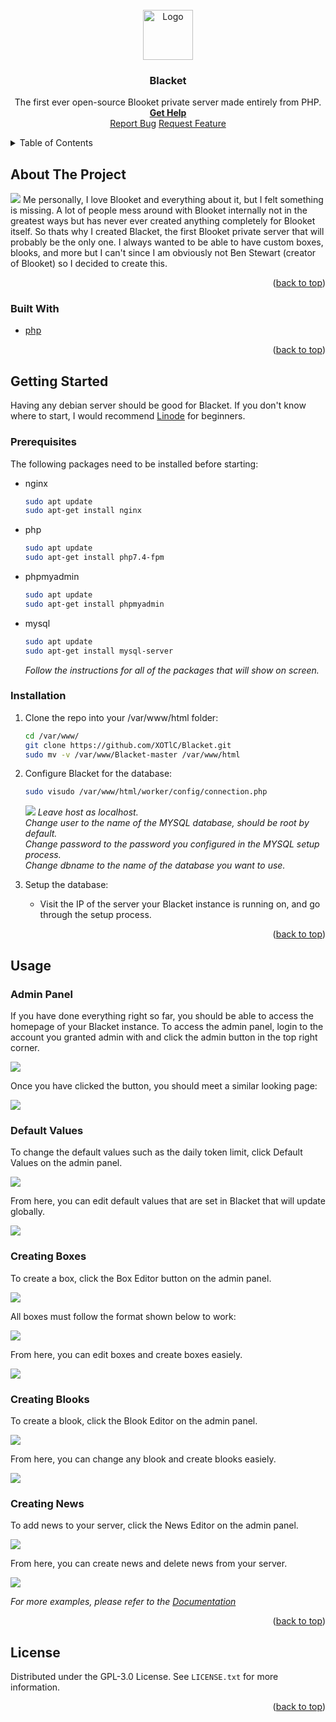 <div id="top"></div>
<br />
<div align="center">
  <a href="https://blacket.org">
    <img src="https://beta.blacket.org/images/blacketImage.png" alt="Logo" width="80" height="80">
  </a>
  <h3 align="center">Blacket</h3>

  <p align="center">
    The first ever open-source Blooket private server made entirely from PHP. 
    <br />
    <a href="https://github.com/XOTlC/Blacket/wiki"><strong>Get Help</strong></a>
    <br />
    <a href="https://github.com/XOTlC/Blacket/issues">Report Bug</a>
    <a href="https://github.com/XOTlC/Blacket/issues">Request Feature</a>
  </p>
</div>

<details>
  <summary>Table of Contents</summary>
  <ol>
    <li>
      <a href="#about-the-project">About The Project</a>
      <ul>
        <li><a href="#built-with">Built With</a></li>
      </ul>
    </li>
    <li>
      <a href="#getting-started">Getting Started</a>
      <ul>
        <li><a href="#prerequisites">Prerequisites</a></li>
        <li><a href="#installation">Installation</a></li>
      </ul>
    </li>
    <li>
    <a href="#usage">Usage</a>
    <ul>
      <li><a href="#admin-panel">Admin Panel</a></li>
      <li><a href="#default-values">Default Values</a></li>
      <li><a href="#creating-boxes">Creating Boxes</a></li>
      <li><a href="#creating-blooks">Creating Blooks</a></li>
      <li><a href="#creating-news">Creating News</a></li>
    </ul>
    </li>
    <li><a href="#license">License</a></li>
  </ol>
</details>

## About The Project
<img src="https://beta.blacket.org/images/github/blacketHome.png"></img>
Me personally, I love Blooket and everything about it, but I felt something is missing. A lot of people mess around with Blooket internally not in the greatest ways but has never ever created anything completely for Blooket itself. So thats why I created Blacket, the first Blooket private server that will probably be the only one. I always wanted to be able to have custom boxes, blooks, and more but I can't since I am obviously not Ben Stewart (creator of Blooket) so I decided to create this.
<p align="right">(<a href="#top">back to top</a>)</p>

### Built With

* [php](https://php.net/)

<p align="right">(<a href="#top">back to top</a>)</p>

## Getting Started

Having any debian server should be good for Blacket. If you don't know where to start, I would recommend <a href="https://linode.com">Linode</a> for beginners.

### Prerequisites

The following packages need to be installed before starting:

* nginx

  ```sh
  sudo apt update
  sudo apt-get install nginx
  ```
* php

  ```sh
  sudo apt update
  sudo apt-get install php7.4-fpm
  ```
* phpmyadmin

  ```sh
  sudo apt update
  sudo apt-get install phpmyadmin
  ```
* mysql

  ```sh
  sudo apt update
  sudo apt-get install mysql-server
  ```
  _Follow the instructions for all of the packages that will show on screen._
  
### Installation

1. Clone the repo into your /var/www/html folder:

   ```sh
   cd /var/www/
   git clone https://github.com/XOTlC/Blacket.git
   sudo mv -v /var/www/Blacket-master /var/www/html
   ```
2. Configure Blacket for the database:

   ```sh
   sudo visudo /var/www/html/worker/config/connection.php
   ```
   <img src="https://beta.blacket.org/images/github/configDatabase.png"></img>
   _Leave host as localhost._
   </br>
   _Change user to the name of the MYSQL database, should be root by default._
   </br>
   _Change password to the password you configured in the MYSQL setup process._
   </br>
   _Change dbname to the name of the database you want to use._
   </br>
   
3. Setup the database:
   * Visit the IP of the server your Blacket instance is running on, and go through the setup process.

<p align="right">(<a href="#top">back to top</a>)</p>

## Usage

### Admin Panel

If you have done everything right so far, you should be able to access the homepage of your Blacket instance. To access the admin panel, login to the account you granted admin with and click the admin button in the top right corner.

<img src="https://beta.blacket.org/images/github/adminPanelButton.png"></img>

Once you have clicked the button, you should meet a similar looking page:

<img src="https://beta.blacket.org/images/github/adminPanel.png"></img>

### Default Values

To change the default values such as the daily token limit, click Default Values on the admin panel.

<img src="https://beta.blacket.org/images/github/defaultValuesButton.png"></img>

From here, you can edit default values that are set in Blacket that will update globally.

<img src="https://beta.blacket.org/images/github/defaultValues.png"></img>

### Creating Boxes

To create a box, click the Box Editor button on the admin panel.

<img src="https://beta.blacket.org/images/github/boxEditorButton.png"></img>

All boxes must follow the format shown below to work:

<img src="https://beta.blacket.org/images/createBoxHelp.png"></img>

From here, you can edit boxes and create boxes easiely.

<img src="https://beta.blacket.org/images/github/boxEditor.png"></img>

### Creating Blooks

To create a blook, click the Blook Editor on the admin panel.

<img src="https://beta.blacket.org/images/github/blookEditorButton.png"></img>

From here, you can change any blook and create blooks easiely.

<img src="https://beta.blacket.org/images/github/blookEditor.png"></img>

### Creating News

To add news to your server, click the News Editor on the admin panel.

<img src="https://beta.blacket.org/images/github/newsEditorButton.png"></img>

From here, you can create news and delete news from your server.

<img src="https://beta.blacket.org/images/github/newsEditor.png"></img>

_For more examples, please refer to the [Documentation](https://github.com/XOTlC/Blacket/wiki)_

<p align="right">(<a href="#top">back to top</a>)</p>

## License

Distributed under the GPL-3.0 License. See `LICENSE.txt` for more information.

<p align="right">(<a href="#top">back to top</a>)</p>

[contributors-shield]: https://img.shields.io/github/contributors/othneildrew/Best-README-Template.svg?style=for-the-badge
[contributors-url]: https://github.com/othneildrew/Best-README-Template/graphs/contributors
[forks-shield]: https://img.shields.io/github/forks/othneildrew/Best-README-Template.svg?style=for-the-badge
[forks-url]: https://github.com/othneildrew/Best-README-Template/network/members
[stars-shield]: https://img.shields.io/github/stars/othneildrew/Best-README-Template.svg?style=for-the-badge
[stars-url]: https://github.com/othneildrew/Best-README-Template/stargazers
[issues-shield]: https://img.shields.io/github/issues/othneildrew/Best-README-Template.svg?style=for-the-badge
[issues-url]: https://github.com/othneildrew/Best-README-Template/issues
[license-shield]: https://img.shields.io/github/license/othneildrew/Best-README-Template.svg?style=for-the-badge
[license-url]: https://github.com/othneildrew/Best-README-Template/blob/master/LICENSE.txt
[linkedin-shield]: https://img.shields.io/badge/-LinkedIn-black.svg?style=for-the-badge&logo=linkedin&colorB=555
[linkedin-url]: https://linkedin.com/in/othneildrew
[product-screenshot]: images/screenshot.png
